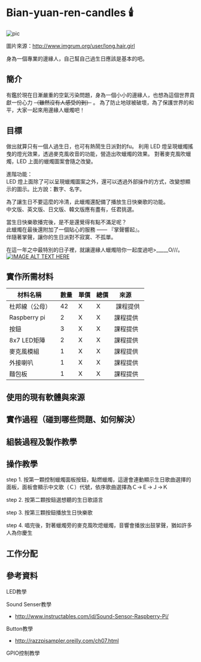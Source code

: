 # Bian-yuan-ren-candles 🕯️
![pic](http://scontent.cdninstagram.com/t51.2885-15/s480x480/e35/14730745_1013650085427086_9178540712952594432_n.jpg?ig_cache_key=MTM3NTMwMjg4MDU3MTA0NjU1Mg%3D%3D.2)

圖片來源：http://www.imgrum.org/user/long.hair.girl


身為一個專業的邊緣人，自己幫自己過生日應該是基本的吧。

## 簡介

有鑑於現在日漸嚴重的空氣污染問題，身為一個小小的邊緣人，也想為這個世界貢獻一份心力 ~~（雖然沒有人感受的到）~~ 。
為了防止地球被破壞，為了保護世界的和平，大家一起來用邊緣人蠟燭吧！

## 目標
做出就算只有一個人過生日，也可有熱鬧生日派對的fu。
利用 LED 燈呈現蠟燭搖曳的燈光效果，透過麥克風收音的功能，營造出吹蠟燭的效果。
對著麥克風吹蠟燭，LED 上面的蠟燭圖案會隨之改變。

進階功能：  
LED 燈上面除了可以呈現蠟燭圖案之外，還可以透過外部操作的方式，改變想顯示的圖示。比方說：數字、名字。

為了讓生日不要這麼的冷清，此蠟燭還配備了播放生日快樂歌的功能。  
中文版、英文版、日文版、韓文版應有盡有，任君挑選。

當生日快樂歌播完後，是不是還覺得有點不滿足呢？  
此蠟燭在最後還附加了一個貼心的服務 —— 『掌聲響起』。  
伴隨著掌聲，讓你的生日派對不寂寞、不孤單。

在這一年之中最特別的日子裡，就讓邊緣人蠟燭陪你一起度過吧>_____O///。
[![IMAGE ALT TEXT HERE](https://img.youtube.com/vi/-5ZQxNI0h-0/0.jpg)](https://www.youtube.com/watch?v=-5ZQxNI0h-0)

## 實作所需材料


|   材料名稱      | 數量 | 單價 | 總價 |   來源    |
| -------------- | --- | --- | --- | --------- | 
| 杜邦線（公母）   | 42  | X    | X   |  課程提供  |
| Raspberry pi   |  2  | X   | X    | 課程提供  |
| 按鈕            | 3   | X   | X    | 課程提供  |
| 8x7 LED矩陣     | 2   | X   | X    | 課程提供  |
|麥克風模組        | 1   | X   | X    | 課程提供  |
| 外接喇叭         | 1   | X    | X   | 課程提供  |
| 麵包板           | 1   | X    | X   | 課程提供  |

## 使用的現有軟體與來源


## 實作過程（碰到哪些問題、如何解決）


## 組裝過程及製作教學


## 操作教學
step 1. 按第一顆控制蠟燭面板按鈕，點燃蠟燭，這邊會連動顯示生日歌曲選擇的面板，面板會顯示中文歌（Ｃ）代號，依序歌曲選擇為Ｃ->Ｅ->Ｊ->Ｋ

step 2. 按第二顆按鈕選想聽的生日歌語言

step 3. 按第三顆按鈕播放生日快樂歌

step 4. 唱完後，對著蠟燭旁的麥克風吹熄蠟燭，音響會播放出鼓掌聲，猶如許多人為你慶生

## 工作分配


## 參考資料
LED教學

Sound Senser教學</br>
* http://www.instructables.com/id/Sound-Sensor-Raspberry-Pi/ 

Button教學</br>
* http://razzpisampler.oreilly.com/ch07.html 

GPIO控制教學</br>
